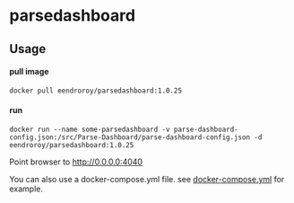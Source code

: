 # parsedashboard

## Usage

#### pull image

    docker pull eendroroy/parsedashboard:1.0.25

#### run

    docker run --name some-parsedashboard -v parse-dashboard-config.json:/src/Parse-Dashboard/parse-dashboard-config.json -d eendroroy/parsedashboard:1.0.25     

Point browser to http://0.0.0.0:4040

You can also use a docker-compose.yml file. see [docker-compose.yml](docker-compose.yml) for example.